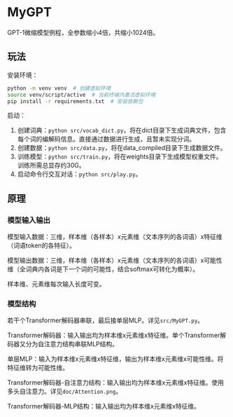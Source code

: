 # MyGPT

GPT-1微缩模型例程，全参数缩小4倍，共缩小1024倍。

## 玩法

安装环境：

```sh
python -m venv venv  # 创建虚拟环境
source venv/script/active  # 当前终端内激活虚拟环境
pip install -r requirements.txt  # 安装依赖包
```

启动：
1. 创建词典：`python src/vocab_dict.py`，将在dict目录下生成词典文件，包含每个词的编解码信息。直接通过数据进行生成，且暂未实现分词。
2. 创建数据：`python src/data.py`，将在data_compiled目录下生成数据文件。
3. 训练模型：`python src/train.py`，将在weights目录下生成模型权重文件。训练所需总显存约30G。
4. 启动命令行交互对话：`python src/play.py`。

## 原理

### 模型输入输出

模型输入数据：三维，样本维（各样本）x元素维（文本序列的各词语）x特征维（词语token的各特征）。

模型输出数据：三维，样本维（各样本）x元素维（文本序列的各词语）x可能性维（全词典内各词是下一个词的可能性，结合softmax可转化为概率）。

样本维、元素维每次输入长度可变。

### 模型结构

若干个Transformer解码器串联，最后接单层MLP。详见`src/MyGPT.py`。

Transformer解码器：输入输出均为样本维x元素维x特征维。单个Transformer解码器又分为自注意力结构串联MLP结构。

单层MLP：输入为样本维x元素维x特征维，输出为样本维x元素维x可能性维。将特征维转为可能性维。

Transformer解码器-自注意力结构：输入输出均为样本维x元素维x特征维。使用多头自注意力。详见`doc/Attention.png`。

Transformer解码器-MLP结构：输入输出均为样本维x元素维x特征维。
